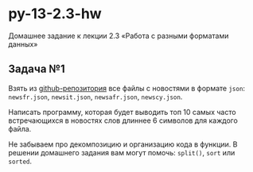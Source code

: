 # py-13-2.3-hw
Домашнее задание к лекции 2.3 «Работа с разными форматами данных»

## Задача №1

Взять из [github-репозитория](https://github.com/jmistx/Python_course/tree/master/PY1_Lesson_2.3) все файлы с новостями в формате `json`: `newsfr.json`, `newsit.json`, `newsafr.json`, `newscy.json`.

Написать программу, которая будет выводить топ 10 самых часто встречающихся в новостях слов длиннее 6 символов для каждого файла.

Не забываем про декомпозицию и организацию кода в функции. В решении домашнего задания вам могут помочь: `split()`, `sort` или `sorted`.